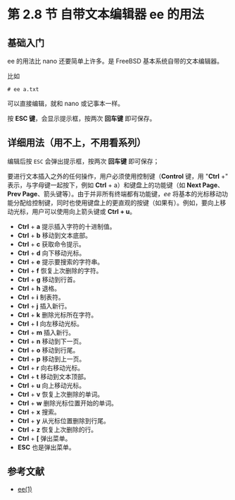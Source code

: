 # 第 2.8 节 自带文本编辑器 ee 的用法


## 基础入门

ee 的用法比 nano 还要简单上许多。是 FreeBSD 基本系统自带的文本编辑器。

比如

```shell-session
# ee a.txt
```

可以直接编辑，就和 nano 或记事本一样。

按 **ESC 键**，会显示提示框，按两次 **回车键** 即可保存。
## 详细用法（用不上，不用看系列）

编辑后按 `ESC` 会弹出提示框，按两次 **回车键** 即可保存；

要进行文本插入之外的任何操作，用户必须使用控制键（**Control** 键，用 "**Ctrl** +" 表示，与字母键一起按下，例如 **Ctrl** + a）和键盘上的功能键（如 **Next Page**、**Prev Page**、箭头键等）。由于并非所有终端都有功能键，*ee* 将基本的光标移动功能分配给控制键，同时也使用键盘上的更直观的按键（如果有）。例如，要向上移动光标，用户可以使用向上箭头键或 ****Ctrl** + u**。

- **Ctrl** + **a**         提示插入字符的十进制值。
- **Ctrl** + **b**         移动到文本底部。
- **Ctrl** + **c**         获取命令提示。
- **Ctrl** + **d**         向下移动光标。
- **Ctrl** + **e**         提示要搜索的字符串。
- **Ctrl** + **f**         恢复上次删除的字符。
- **Ctrl** + **g**         移动到行首。
- **Ctrl** + **h**         退格。
- **Ctrl** + **i**         制表符。
- **Ctrl** + **j**         插入新行。
- **Ctrl** + **k**         删除光标所在字符。
- **Ctrl** + **l**         向左移动光标。
- **Ctrl** + **m**         插入新行。
- **Ctrl** + **n**         移动到下一页。
- **Ctrl** + **o**         移动到行尾。
- **Ctrl** + **p**         移动到上一页。
- **Ctrl** + **r**         向右移动光标。
- **Ctrl** + **t**         移动到文本顶部。
- **Ctrl** + **u**         向上移动光标。
- **Ctrl** + **v**         恢复上次删除的单词。
- **Ctrl** + **w**         删除光标位置开始的单词。
- **Ctrl** + **x**         搜索。
- **Ctrl** + **y**         从光标位置删除到行尾。
- **Ctrl** + **z**         恢复上次删除的行。
- **Ctrl** + **\[**        弹出菜单。
- **ESC**                  也是弹出菜单。


## 参考文献

- [ee(1)](https://man.freebsd.org/cgi/man.cgi?ee(1))

